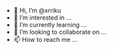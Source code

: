 - 👋 Hi, I’m @xrriku
- 👀 I’m interested in ...
- 🌱 I’m currently learning ...
- 💞️ I’m looking to collaborate on ...
- 📫 How to reach me ...

<!---
xrriku/xrriku is a ✨ special ✨ repository because its `README.md` (this file) appears on your GitHub profile.
You can click the Preview link to take a look at your changes.
--->
